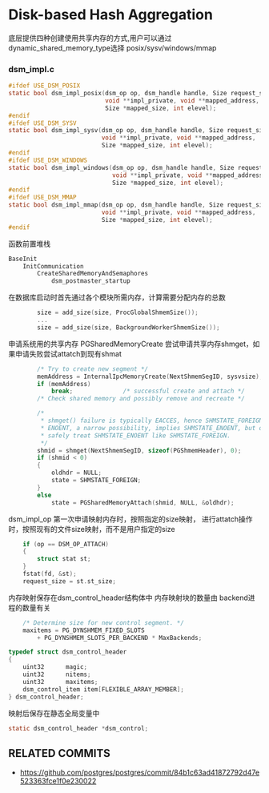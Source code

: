 # Disk-based Hash Aggregation



底层提供四种创建使用共享内存的方式,用户可以通过dynamic_shared_memory_type选择
posix/sysv/windows/mmap

### dsm_impl.c
```C
#ifdef USE_DSM_POSIX
static bool dsm_impl_posix(dsm_op op, dsm_handle handle, Size request_size,
						   void **impl_private, void **mapped_address,
						   Size *mapped_size, int elevel);
#endif
#ifdef USE_DSM_SYSV
static bool dsm_impl_sysv(dsm_op op, dsm_handle handle, Size request_size,
						  void **impl_private, void **mapped_address,
						  Size *mapped_size, int elevel);
#endif
#ifdef USE_DSM_WINDOWS
static bool dsm_impl_windows(dsm_op op, dsm_handle handle, Size request_size,
							 void **impl_private, void **mapped_address,
							 Size *mapped_size, int elevel);
#endif
#ifdef USE_DSM_MMAP
static bool dsm_impl_mmap(dsm_op op, dsm_handle handle, Size request_size,
						  void **impl_private, void **mapped_address,
						  Size *mapped_size, int elevel);
#endif
```

函数前置堆栈
```C
BaseInit
	InitCommunication
		CreateSharedMemoryAndSemaphores
			dsm_postmaster_startup
```


在数据库启动时首先通过各个模块所需内存，计算需要分配内存的总数
```C
		size = add_size(size, ProcGlobalShmemSize());
		...
		size = add_size(size, BackgroundWorkerShmemSize());
```

申请系统用的共享内存
PGSharedMemoryCreate
尝试申请共享内存shmget，如果申请失败尝试attatch到现有shmat
```C
		/* Try to create new segment */
		memAddress = InternalIpcMemoryCreate(NextShmemSegID, sysvsize);
		if (memAddress)
			break;				/* successful create and attach */
		/* Check shared memory and possibly remove and recreate */

		/*
		 * shmget() failure is typically EACCES, hence SHMSTATE_FOREIGN.
		 * ENOENT, a narrow possibility, implies SHMSTATE_ENOENT, but one can
		 * safely treat SHMSTATE_ENOENT like SHMSTATE_FOREIGN.
		 */
		shmid = shmget(NextShmemSegID, sizeof(PGShmemHeader), 0);
		if (shmid < 0)
		{
			oldhdr = NULL;
			state = SHMSTATE_FOREIGN;
		}
		else
			state = PGSharedMemoryAttach(shmid, NULL, &oldhdr);
```


dsm_impl_op
第一次申请映射内存时，按照指定的size映射，
进行attatch操作时，按照现有的文件size映射，而不是用户指定的size
```C
	if (op == DSM_OP_ATTACH)
	{
		struct stat st;
	}
	fstat(fd, &st);
	request_size = st.st_size;
```


内存映射保存在dsm_control_header结构体中
内存映射块的数量由 backend进程的数量有关
```C
	/* Determine size for new control segment. */
	maxitems = PG_DYNSHMEM_FIXED_SLOTS
		+ PG_DYNSHMEM_SLOTS_PER_BACKEND * MaxBackends;

typedef struct dsm_control_header
{
	uint32		magic;
	uint32		nitems;
	uint32		maxitems;
	dsm_control_item item[FLEXIBLE_ARRAY_MEMBER];
} dsm_control_header;
```

映射后保存在静态全局变量中
```C
static dsm_control_header *dsm_control;
```

## RELATED COMMITS
- https://github.com/postgres/postgres/commit/84b1c63ad41872792d47e523363fce1f0e230022
									
